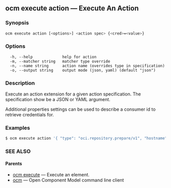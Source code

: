 ## ocm execute action &mdash; Execute An Action

### Synopsis

```bash
ocm execute action [<options>] <action spec> {<cred>=<value>}
```

### Options

```text
  -h, --help             help for action
  -m, --matcher string   matcher type override
  -n, --name string      action name (overrides type in specification)
  -o, --output string    output mode (json, yaml) (default "json")
```

### Description

Execute an action extension for a given action specification. The specification
show be a JSON or YAML argument.

Additional properties settings can be used to describe a consumer id
to retrieve credentials for.

### Examples

```bash
$ ocm execute action '{ "type": "oci.repository.prepare/v1", "hostname": "...", "repository": "..."}'
```

### SEE ALSO

#### Parents

* [ocm execute](ocm_execute.md)	 &mdash; Execute an element.
* [ocm](ocm.md)	 &mdash; Open Component Model command line client

